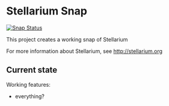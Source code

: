 # Stellarium Snap

[![Snap Status](https://build.snapcraft.io/badge/plars/stellarium-snap.svg)](https://build.snapcraft.io/user/plars/stellarium-snap)

This project creates a working snap of Stellarium

For more information about Stellarium, see http://stellarium.org

## Current state

Working features:
  - everything?
  
